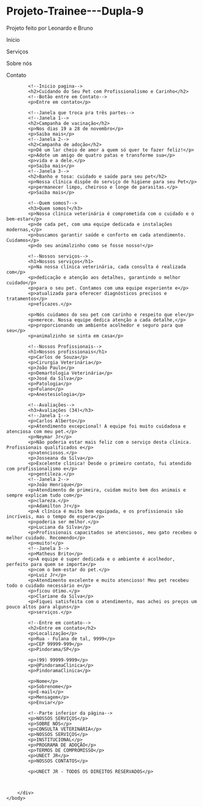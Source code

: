 # Projeto-Trainee---Dupla-9
Projeto feito por Leonardo e Bruno
<!DOCTYPE html>
<html>
    <head>
        <title> PINDORAMA PETS </title>
        <meta charset="UTF-8">
    </head>
    <body>
        <div>
            <!--botões superiores-->
            <p>Início</p>
            <p>Serviços</p>
            <p>Sobre nós</p>
            <p>Contato</p>
            
            <!--Inicio pagina-->
            <h2>Cuidando do Seu Pet com Profissionalismo e Carinho</h2>
            <!--Botão entre em Contato-->
            <p>Entre em contato</p>

            <!--Janela que troca pra três partes-->
            <!--Janela 1-->
            <h2>Campanha de vacinação</h2>
            <p>Nos dias 19 a 28 de novembro</p>
            <p>Saiba mais</p> 
            <!--Janela 2-->
            <h2>Campanha de adoção</h2>
            <p>Dê um lar cheio de amor a quem só quer te fazer feliz!</p>
            <p>Adote um amigo de quatro patas e transforme sua</p>
            <p>vida e a dele.</p>
            <p>Saiba mais</p>
            <!--Janela 3-->
            <h2>Banho e tosa: cuidado e saúde para seu pet</h2>
            <p>Nossa clínica dispõe do serviço de higiene para seu Pet</p>
            <p>permanecer limpo, cheiroso e longe de parasitas.</p>
            <p>Saiba mais</p>

            <!--Quem somos?-->
            <h3>Quem somos?</h3>
            <p>Nossa clínica veterinária é comprometida com o cuidado e o bem-estar</p>
            <p>de cada pet, com uma equipe dedicada e instalações modernas,</p>
            <p>buscamos garantir saúde e conforto em cada atendimento. Cuidamos</p>
            <p>do seu animalzinho como se fosse nosso!</p>

            <!--Nossos serviços-->
            <h1>Nossos serviços</h1>
            <p>Na nossa clínica veterinária, cada consulta é realizada com</p>
            <p>dedicação e atenção aos detalhes, garantindo o melhor cuidado</p>
            <p>para o seu pet. Contamos com uma equipe experiente e</p>
            <p>atualizada para oferecer diagnósticos precisos e tratamentos</p>
            <p>eficazes.</p>

            <p>Nós cuidamos do seu pet com carinho e respeito que ele</p>
            <p>merece. Nossa equipe dedica atenção a cada detalhe,</p>
            <p>proporcionando um ambiente acolhedor e seguro para que seu</p>
            <p>animalzinho se sinta em casa</p>

            <!--Nossos Profissionais-->
            <h1>Nossos profissionais</h1>
            <p>Carlos de Souza</p>
            <p>Cirurgia Veterinária</p>
            <p>João Paulo</p>
            <p>Demartologia Veterinária</p>
            <p>José da Silva</p>
            <p>Patologia</p>
            <p>Fulano</p>
            <p>Anestesiologia</p>

            <!--Avaliações-->
            <h3>Avaliações (34)</h3>
            <!--Janela 1-->
            <p>Carlos Alberto</p>
            <p>Atendimento excepcional! A equipe foi muito cuidadosa e atenciosa com meu pet.</p>
            <p>Neymar Jr</p>
            <p>Não poderia estar mais feliz com o serviço desta clínica. Profissionais qualificados e</p>
            <p>atenciosos.</p>
            <p>Josseana da Silva</p>
            <p>Excelente clínica! Desde o primeiro contato, fui atendido com profissionalismo e</p>
            <p>gentileza.</p>
            <!--Janela 2-->
            <p>João Henrique</p>
            <p>Atendimento de primeira, cuidam muito bem dos animais e sempre explicam tudo com</p>
            <p>clareza.</p>
            <p>Adamilton Jr</p>
            <p>A clínica é muito bem equipada, e os profissionais são incríveis, mas o tempo de espera</p>
            <p>poderia ser melhor.</p>
            <p>Luciana da Silva</p>
            <p>Profissionais capacitados se atenciosos, meu gato recebeu o melhor cuidado. Recomendo</p>
            <p>muito!</p>
            <!--Janela 3-->
            <p>Matheus Brito</p>
            <p>A equipe é super dedicada e o ambiente é acolhedor, perfeito para quem se importa</p>
            <p>com o bem-estar do pet.</p>
            <p>Luiz Jr</p>
            <p>Atendimento excelente e muito atencioso! Meu pet recebeu todo o cuidado necessário e</p>
            <p>ficou ótimo.</p>
            <p>Clariane da Silva</p>
            <p>Fiquei satisfeita com o atendimento, mas achei os preços um pouco altos para alguns</p>
            <p>serviços.</p>

            <!--Entre em contato-->
            <h2>Entre em contato</h2>
            <p>Localização</p>
            <p>Rua - Fulana de tal, 9999</p>
            <p>CEP 99999-999</p>
            <p>Pindorama/SP</p>

            <p>(99) 99999-9999</p>
            <p>@PindoramaClinica</p>
            <p>PindoramaClinica</p>

            <p>Nome</p>
            <p>Sobrenome</p>
            <p>E-mail</p>
            <p>Mensagem</p>
            <p>Enviar</p>

            <!--Parte inferior da página-->
            <p>NOSSOS SERVIÇOS</p>
            <p>SOBRE NÓS</p>
            <p>CONSULTA VETERINÁRIA</p>
            <p>NOSSOS SERVIÇOS</p>
            <p>INSTITUCIONAL</p>
            <p>PROGRAMA DE ADOÇÃO</p>
            <p>TERMOS DE COMPROMISSO</p>
            <p>UNECT JR</p>
            <p>NOSSOS CONTATOS</p>

            <p>UNECT JR - TODOS OS DIREITOS RESERVADOS</p>



        </div>
    </body>
</html>